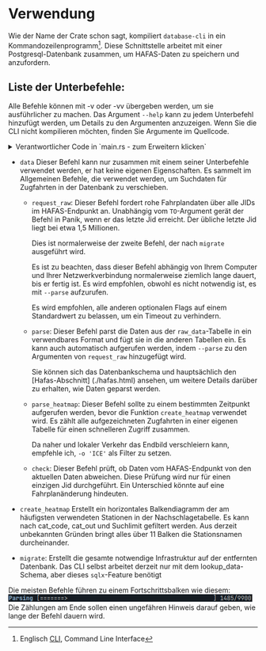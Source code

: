 # Verwendung
Wie der Name der Crate schon sagt, kompiliert `database-cli` in ein Kommandozeilenprogramm[^cli].
Diese Schnittstelle arbeitet mit einer Postgresql-Datenbank zusammen, um HAFAS-Daten zu speichern und anzufordern.

## Liste der Unterbefehle:
Alle Befehle können mit -v oder -vv übergeben werden, um sie ausführlicher zu machen.
Das Argument `--help` kann zu jedem Unterbefehl hinzufügt werden, um Details zu den Argumenten anzuzeigen.
Wenn Sie die CLI nicht kompilieren möchten, finden Sie Argumente im Quellcode.

<details>
<summary>Verantwortlicher Code in `main.rs - zum Erweitern klicken`</summary>

```rust,ignore
{{#include ../../database-cli/src/main.rs:42:84}}
```
</details>

- `data` Dieser Befehl kann nur zusammen mit einem seiner Unterbefehle verwendet werden, er hat keine eigenen Eigenschaften.
   Es sammelt im Allgemeinen Befehle, die verwendet werden, um Suchdaten für Zugfahrten in der Datenbank zu verschieben.

   - `request_raw`: Dieser Befehl fordert rohe Fahrplandaten über alle JIDs im HAFAS-Endpunkt an.
     Unabhängig vom `TO`-Argument gerät der Befehl in Panik, wenn er das letzte Jid erreicht.
     Der übliche letzte Jid liegt bei etwa 1,5 Millionen.

     Dies ist normalerweise der zweite Befehl, der nach `migrate` ausgeführt wird.

     Es ist zu beachten, dass dieser Befehl abhängig von Ihrem Computer und Ihrer Netzwerkverbindung normalerweise ziemlich lange dauert, bis er fertig ist.
     Es wird empfohlen, obwohl es nicht notwendig ist, es mit `--parse` aufzurufen.
    
     Es wird empfohlen, alle anderen optionalen Flags auf einem Standardwert zu belassen, um ein Timeout zu verhindern.

   - `parse`: Dieser Befehl parst die Daten aus der `raw_data`-Tabelle in ein verwendbares Format und fügt sie in die anderen Tabellen ein.
     Es kann auch automatisch aufgerufen werden, indem `--parse` zu den Argumenten von `request_raw` hinzugefügt wird.

     Sie können sich das Datenbankschema und hauptsächlich den [Hafas-Abschnitt] (./hafas.html) ansehen, um weitere Details darüber zu erhalten, wie Daten geparst werden.

   - `parse_heatmap`: Dieser Befehl sollte zu einem bestimmten Zeitpunkt aufgerufen werden, bevor die Funktion `create_heatmap` verwendet wird.
     Es zählt alle aufgezeichneten Zugfahrten in einer eigenen Tabelle für einen schnelleren Zugriff zusammen.
    
     Da naher und lokaler Verkehr das Endbild verschleiern kann, empfehle ich, `-o 'ICE'` als Filter zu setzen.

   - `check`: Dieser Befehl prüft, ob Daten vom HAFAS-Endpunkt von den aktuellen Daten abweichen.
     Diese Prüfung wird nur für einen einzigen Jid durchgeführt. Ein Unterschied könnte auf eine Fahrplanänderung hindeuten.

- `create_heatmap` Erstellt ein horizontales Balkendiagramm der am häufigsten verwendeten Stationen in der Nachschlagetabelle.
   Es kann nach cat_code, cat_out und Suchlimit gefiltert werden. Aus derzeit unbekannten Gründen bringt alles über 11 Balken die Stationsnamen durcheinander.

- `migrate`: Erstellt die gesamte notwendige Infrastruktur auf der entfernten Datenbank. Das CLI selbst arbeitet derzeit nur mit dem lookup_data-Schema, aber dieses `sqlx`-Feature benötigt

Die meisten Befehle führen zu einem Fortschrittsbalken wie diesem:
![Fortschrittsbalken](./images/progress_bar.png)<br>
Die Zählungen am Ende sollen einen ungefähren Hinweis darauf geben, wie lange der Befehl dauern wird.

[^cli]: Englisch [CLI](https://en.wikipedia.org/wiki/Command-line_interface), Command Line Interface
